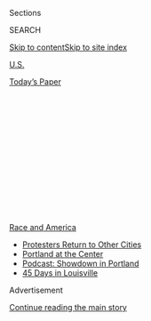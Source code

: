 <div id="app">

<div>

<div>

<div>

<div class="NYTAppHideMasthead css-1q2w90k e1suatyy0">

<div class="section css-ui9rw0 e1suatyy2">

<div class="css-eph4ug er09x8g0">

<div class="css-6n7j50">

</div>

<span class="css-1dv1kvn">Sections</span>

<div class="css-10488qs">

<span class="css-1dv1kvn">SEARCH</span>

</div>

[Skip to content](#site-content)[Skip to site
index](#site-index)

</div>

<div id="masthead-section-label" class="css-1wr3we4 eaxe0e00">

[U.S.](https://www.nytimes3xbfgragh.onion/section/us)

</div>

<div class="css-10698na e1huz5gh0">

</div>

</div>

<div id="masthead-bar-one" class="section hasLinks css-15hmgas e1csuq9d3">

<div class="css-uqyvli e1csuq9d0">

</div>

<div class="css-1uqjmks e1csuq9d1">

</div>

<div class="css-9e9ivx">

[](https://myaccount.nytimes3xbfgragh.onion/auth/login?response_type=cookie&client_id=vi)

</div>

<div class="css-1bvtpon e1csuq9d2">

[Today’s
Paper](https://www.nytimes3xbfgragh.onion/section/todayspaper)

</div>

</div>

</div>

</div>

<div data-aria-hidden="false">

<div id="site-content" data-role="main">

<div>

<div class="css-1aor85t" style="opacity:0.000000001;z-index:-1;visibility:hidden">

<div class="css-1hqnpie">

<div class="css-epjblv">

<span class="css-17xtcya">[U.S.](/section/us)</span><span class="css-x15j1o">|</span><span class="css-fwqvlz">Here’s
What You Need to Know About Breonna Taylor’s
Death</span>

</div>

<div class="css-k008qs">

<div class="css-1iwv8en">

<span class="css-18z7m18"></span>

<div>

</div>

</div>

<span class="css-1n6z4y">https://nyti.ms/3ez7ODt</span>

<div class="css-1705lsu">

<div class="css-4xjgmj">

<div class="css-4skfbu" data-role="toolbar" data-aria-label="Social Media Share buttons, Save button, and Comments Panel with current comment count" data-testid="share-tools">

  - 
  - 
  - 
  - 
    
    <div class="css-6n7j50">
    
    </div>

  - 

</div>

</div>

</div>

</div>

</div>

</div>

<div id="NYT_TOP_BANNER_REGION" class="css-13pd83m">

<div>

<div id="styln-prism-menu-1590763508878" class="section interactive-content interactive-size-medium css-1edisqu">

<div class="css-17ih8de interactive-body">

<div id="scroll-container" class="css-1gj85ro">

[<span class="styln-title-wrap"><span class="css-1pje3qr">Race
and</span><span class="css-1pje3qr">
America</span></span>](https://www.nytimes3xbfgragh.onion/news-event/george-floyd-protests-minneapolis-new-york-los-angeles?action=click&pgtype=Article&state=default&region=TOP_BANNER&context=storylines_menu)

  - [Protesters Return to Other
    Cities](https://www.nytimes3xbfgragh.onion/2020/07/26/us/protests-portland-seattle-trump.html?action=click&pgtype=Article&state=default&region=TOP_BANNER&context=storylines_menu)
  - [Portland at the
    Center](https://www.nytimes3xbfgragh.onion/2020/07/24/us/portland-oregon-protests-white-race.html?action=click&pgtype=Article&state=default&region=TOP_BANNER&context=storylines_menu)
  - [Podcast: Showdown in
    Portland](https://www.nytimes3xbfgragh.onion/2020/07/23/podcasts/the-daily/portland-protests.html?action=click&pgtype=Article&state=default&region=TOP_BANNER&context=storylines_menu)
  - [45 Days in
    Louisville](https://www.nytimes3xbfgragh.onion/interactive/2020/07/16/us/black-lives-matter-protests-louisville-breonna-taylor.html?action=click&pgtype=Article&state=default&region=TOP_BANNER&context=storylines_menu)

</div>

</div>

</div>

</div>

</div>

<div id="top-wrapper" class="css-1sy8kpn">

<div id="top-slug" class="css-l9onyx">

Advertisement

</div>

[Continue reading the main
story](#after-top)

<div class="ad top-wrapper" style="text-align:center;height:100%;display:block;min-height:250px">

<div id="top" class="place-ad" data-position="top" data-size-key="top">

</div>

</div>

<div id="after-top">

</div>

</div>

<div>

<div id="sponsor-wrapper" class="css-1hyfx7x">

<div id="sponsor-slug" class="css-19vbshk">

Supported by

</div>

[Continue reading the main
story](#after-sponsor)

<div id="sponsor" class="ad sponsor-wrapper" style="text-align:center;height:100%;display:block">

</div>

<div id="after-sponsor">

</div>

</div>

<div class="css-186x18t">

</div>

<div class="css-1vkm6nb ehdk2mb0">

# Here’s What You Need to Know About Breonna Taylor’s Death

</div>

Fury over the killing of Ms. Taylor by the police fueled tense
demonstrations in Louisville, Ky., and elsewhere.

<div class="css-79elbk" data-testid="photoviewer-wrapper">

<div class="css-z3e15g" data-testid="photoviewer-wrapper-hidden">

</div>

<div class="css-1a48zt4 ehw59r15" data-testid="photoviewer-children">

![<span class="css-16f3y1r e13ogyst0" data-aria-hidden="true">Protesters
clash with the police on Friday in Louisville, Ky. They were calling for
police accountability in the fatal shooting of Breonna
Taylor.</span><span class="css-cnj6d5 e1z0qqy90" itemprop="copyrightHolder"><span class="css-1ly73wi e1tej78p0">Credit...</span><span><span>Whitney
Curtis for The New York
Times</span></span></span>](https://static01.graylady3jvrrxbe.onion/images/2020/05/30/us/30taylor-explainer-4/merlin_172977372_7e31b4e4-9c60-4aed-ae79-73ee1a068f6f-articleLarge.jpg?quality=75&auto=webp&disable=upscale)

</div>

</div>

<div class="css-18e8msd">

<div class="css-vp77d3 epjyd6m0">

<div class="css-1baulvz">

By [<span class="css-1baulvz" itemprop="name">Richard A. Oppel
Jr.</span>](https://www.nytimes3xbfgragh.onion/by/richard-a-oppel-jr)
and [<span class="css-1baulvz last-byline" itemprop="name">Derrick
Bryson
Taylor</span>](https://www.nytimes3xbfgragh.onion/by/derrick-bryson-taylor)

</div>

</div>

  - July 31,
    2020

  - 
    
    <div class="css-4xjgmj">
    
    <div class="css-pvvomx" data-role="toolbar" data-aria-label="Social Media Share buttons, Save button, and Comments Panel with current comment count" data-testid="share-tools">
    
      - 
      - 
      - 
      - 
        
        <div class="css-6n7j50">
        
        </div>
    
      - 
    
    </div>
    
    </div>

</div>

</div>

<div class="section meteredContent css-1r7ky0e" name="articleBody" itemprop="articleBody">

<div class="css-1fanzo5 StoryBodyCompanionColumn">

<div class="css-53u6y8">

While the [death of George
Floyd](https://www.nytimes3xbfgragh.onion/2020/05/29/us/minneapolis-police-george-floyd.html)
in Minneapolis unleashed a [wave of
protests](https://www.nytimes3xbfgragh.onion/news-event/george-floyd-protests-minneapolis-new-york-los-angeles)
across the country, fury over the killing of Breonna Taylor, an
African-American medical worker in Louisville, Ky., by the police also
drove tense demonstrations in that city and beyond.

Since the protests began in late May, Louisville officials have banned
the use of no-knock warrants, which allow the police to forcibly enter
people’s homes to search them without warning, and, on June 23, [fired
one of the
officers](https://www.nytimes3xbfgragh.onion/2020/06/23/us/breonna-taylor-brett-hankison-fired.html)
involved in the shooting.

</div>

</div>

<div>

</div>

<div class="css-1fanzo5 StoryBodyCompanionColumn">

<div class="css-53u6y8">

## What happened in Louisville?

Shortly after midnight on March 13, Louisville police officers executing
a search warrant used a battering ram to enter the apartment of [Breonna
Taylor](https://www.nytimes3xbfgragh.onion/2020/06/12/us/breonna-taylor-law-passed.html),
a 26-year-old emergency room technician.

</div>

</div>

<div class="css-1fanzo5 StoryBodyCompanionColumn">

<div class="css-53u6y8">

Ms. Taylor and her boyfriend, Kenneth Walker, had been in bed, but got
up when they heard a loud banging at the door. After a brief exchange,
Mr. Walker fired his gun. The police also fired several shots, [striking
Ms.
Taylor](https://www.nytimes3xbfgragh.onion/2020/05/14/us/breonna-taylor-louisville-shooting.html).

Mr. Walker told investigators that Ms. Taylor coughed and struggled to
breathe for at least five minutes after she was shot, [according to The
Louisville Courier
Journal](https://www.courier-journal.com/story/news/crime/2020/07/17/breonna-taylor-lay-untouched-20-minutes-after-being-shot-records/5389881002/).
She received no medical attention for more than 20 minutes after she was
struck, The Courier Journal reported, citing dispatch logs.

The Jefferson County coroner told The Courier Journal that Ms. Taylor
most likely died less than a minute after she was shot and could not
have been saved.

The police had been investigating two men who they believed were selling
drugs out of a house that was far from Ms. Taylor’s home. But a judge
had also signed a warrant allowing the police to search Ms. Taylor’s
residence because the police said they believed that one of the two men
[had used her
apartment](https://www.courier-journal.com/story/news/2020/05/12/breonna-taylor-louisville-emt-not-main-target-drug-investigation/3115928001/)
to receive packages. The judge’s order was a so-called no-knock warrant,
which allow the police to [enter without
warning](https://www.nytimes3xbfgragh.onion/interactive/2017/03/18/us/forced-entry-warrant-drug-raid.html)
and without [identifying
themselves](https://www.courier-journal.com/story/news/2020/05/12/breonna-taylor-louisville-emt-not-main-target-drug-investigation/3115928001/)
as law enforcement.

No drugs were found in the apartment, a lawyer for Mr. Walker said.

Ms. Taylor’s mother, Tamika Palmer, said her daughter had had big dreams
and planned a lifelong career in health care after serving as an E.M.T.

</div>

</div>

<div class="css-1fanzo5 StoryBodyCompanionColumn">

<div class="css-53u6y8">

“She had a whole plan on becoming a nurse and buying a house and then
starting a family,” Ms. Palmer [told The Courier
Journal](https://www.courier-journal.com/story/news/local/2020/05/12/breonna-taylor-case-what-know-louisville-emt-killed-cops/3110066001/).
“Breonna had her head on straight, and she was a very decent person. She
didn’t deserve this. She wasn’t that type of
person.”

## Why did the police fire their weapons?

<div class="css-79elbk" data-testid="photoviewer-wrapper">

<div class="css-z3e15g" data-testid="photoviewer-wrapper-hidden">

</div>

<div class="css-1a48zt4 ehw59r15" data-testid="photoviewer-children">

<div class="css-zgakxe erfvjey0">

<span class="css-1ly73wi e1tej78p0">Image</span>

<div class="css-zjzyr8">

<div data-testid="lazyimage-container" style="height:390.53333333333336px">

</div>

</div>

</div>

<span class="css-16f3y1r e13ogyst0" data-aria-hidden="true">Breonna
Taylor, 26, was killed on March 13 by officers executing a so-called
no-knock
warrant.</span><span class="css-cnj6d5 e1z0qqy90" itemprop="copyrightHolder"><span class="css-1ly73wi e1tej78p0">Credit...</span><span>Family
of Breonna Taylor, via Agence France-Presse — Getty Images</span></span>

</div>

</div>

The Louisville police say that they fired inside Ms. Taylor’s home only
after they were first fired upon by Mr. Walker, Ms. Taylor’s boyfriend.
They said that Mr. Walker wounded one of the officers, [who was hit in
the leg but was expected to make a full
recovery](https://www.facebookcorewwwi.onion/LMPD.ky/videos/206839417221050/).
Mr. Walker was [subsequently
charged](https://www.facebookcorewwwi.onion/LMPD.ky/videos/206839417221050/)
with attempted murder of a police officer, though the charge was
dismissed in May.

The police also assert that, despite having a no-knock warrant, [they
knocked several times and identified themselves as police officers with
a
warrant](https://www.facebookcorewwwi.onion/LMPD.ky/videos/206839417221050/)
before entering the apartment. Mr. Walker has said he and Ms. Taylor
heard aggressive banging at the door and asked who it was, but they did
not hear an announcement that it was the police.

The police said that the officers [“forced entry into the exterior door
and were immediately met with
gunfire.”](https://www.facebookcorewwwi.onion/LMPD.ky/videos/206839417221050/)
The officers returned fire, the police said.

One of the officers, Brett Hankison, was fired. The other officers
involved in the case — Jon Mattingly and Myles Cosgrove — have been
placed on administrative reassignment. None of the officers face
criminal charges.

The Kentucky attorney general, Daniel Cameron, is now leading the
investigation. The F.B.I. [is also
investigating](https://www.nytimes3xbfgragh.onion/2020/05/21/us/fbi-louisville-shooting.html).

</div>

</div>

<div class="css-1fanzo5 StoryBodyCompanionColumn">

<div class="css-53u6y8">

Mr. Hankison appealed his firing, but a hearing for the case [has been
delayed](https://www.wdrb.com/news/appeal-delayed-for-fired-lmpd-officer-involved-in-breonna-taylor-raid/article_bf3e5ea8-c602-11ea-9ce8-db2edd607e3a.html)
pending the completion of a criminal investigation.

## Is the police account disputed?

Yes, hotly. Ms. Taylor’s relatives and their lawyers say that the police
never identified themselves before entering — despite their claims. They
also say that Mr. Walker [was
licensed](https://www.nytimes3xbfgragh.onion/2020/05/14/us/breonna-taylor-louisville-shooting.html)
to carry a gun.

And Mr. Walker, 27, has said that [he feared for his life and fired in
self-defense](https://www.courier-journal.com/story/news/crime/2020/05/13/breonna-taylor-lawyer-says-louisville-police-need-to-get-story-straight/5183137002/),
believing that someone was trying to break into the home.

“He didn’t know these were police officers, and they found no drugs in
the apartment — none,” said [Rob
Eggert](https://www.nytimes3xbfgragh.onion/2020/05/22/us/Breonna-Taylor-Kenneth-Walker.html),
Mr. Walker’s lawyer. “He was scared for his life, and her life.”

In a [911
call](https://www.nytimes3xbfgragh.onion/2020/05/29/us/louisville-protest-shooting-breonna-taylor.html)
just after the shots were fired, Mr. Walker told a dispatcher that
“somebody kicked in the door and shot my girlfriend.”

The police’s [incident
report](https://www.scribd.com/document/465105285/Breonna-Taylor-Incident-Report#from_embed?campaign=SkimbitLtd&ad_group=1025X1162200X37e14a5d9156059be0d5da4023a17e62&keyword=660149026&source=hp_affiliate&medium=affiliate)
contained multiple errors. It listed Ms. Taylor’s injuries as “none,”
even though she had been shot at least eight times, and indicated that
officers had not forced their way into the apartment — though they used
a battering ram to break the door open.

Ms. Taylor’s family also said it was outrageous that the police felt it
necessary to conduct the raid in the middle of the night. Their lawyers
say the police [had already located the main
suspect](https://www.nytimes3xbfgragh.onion/2020/05/14/us/breonna-taylor-louisville-shooting.html)
in the investigation by the time they burst into the apartment. But they
“then proceeded to spray gunfire into the residence with a total
disregard for the value of human life,” according to a wrongful-death
lawsuit filed by Ms. Taylor’s mother.

</div>

</div>

<div class="css-1fanzo5 StoryBodyCompanionColumn">

<div class="css-53u6y8">

There was [no body camera
footage](https://www.facebookcorewwwi.onion/LMPD.ky/videos/206839417221050/)
from the raid. And, for now, [prosecutors have said they had dismissed
the
charges](https://www.nytimes3xbfgragh.onion/2020/05/22/us/Breonna-Taylor-Kenneth-Walker.html)
against Mr. Walker, adding that they would let investigations into the
killing run their course before making any final decisions. Some legal
experts said the fact that prosecutors dropped charges after a grand
jury indictment suggested that they [may have doubts
about](https://www.nytimes3xbfgragh.onion/2020/05/22/us/Breonna-Taylor-Kenneth-Walker.html)
the version of events told by the police.

## Why did this take so long to receive national attention?

Lawyers for Ms. Taylor’s family have suggested that the intense focus on
the [coronavirus
pandemic](https://www.nytimes3xbfgragh.onion/news-event/coronavirus)
over the past few months most likely [dampened the initial
response](https://www.courier-journal.com/story/news/crime/2020/05/12/mother-breonna-taylor-louisville-emt-shot-police-speaks-out/3116777001/)
from people in the community and in the news media.

## Has there been other fallout?

Plenty — even aside from the continuing protests.

On June 23, the Louisville Metro Police Department released a letter of
termination that it sent to Brett Hankison, the former officer who
“blindly fired” 10 rounds into a covered patio door and a window,
according to the termination letter.

Chief Robert Schroeder accused Mr. Hankison of violating the Police
Department’s policy on use of deadly force, saying his actions were “a
shock to the conscience” that discredited the Police Department.

Also, city officials [banned the
use](https://www.nytimes3xbfgragh.onion/2020/06/12/us/breonna-taylor-law-passed.html)
of no-knock warrants on June 11.

Mayor Fischer has [announced other
changes](https://www.wlky.com/article/following-protests-louisville-mayor-puts-end-to-no-knock-warrants-for-now/32711443)
to ensure “more scrutiny, transparency and accountability,” including
the naming of a new police chief; a new requirement that body cameras
always be worn during the execution of search warrants; and the
establishment of a civilian review board for police disciplinary
matters.

## Are there concerns about other cases in Louisville?

</div>

</div>

![<span class="css-16f3y1r e13ogyst0">The Times analyzed videos of the
shooting by the police and National Guardsmen of David McAtee in
Louisville, Ky., on June 1 to show how the episode unfolded — and how
questionable policing tactics played a
role.</span><span class="css-cch8ym"><span class="css-1dv1kvn">Credit</span><span class="css-cnj6d5 e1z0qqy90" itemprop="copyrightHolder"><span class="css-1ly73wi e1tej78p0">Credit...</span><span>The
New York
Times</span></span></span>](https://static01.graylady3jvrrxbe.onion/images/2020/06/06/video/04mcatee-vi/04mcatee-vi-videoSixteenByNineJumbo1600.png)

<div class="css-1fanzo5 StoryBodyCompanionColumn">

<div class="css-53u6y8">

There are also calls for justice [over the death of David
McAtee](https://www.nytimes3xbfgragh.onion/2020/06/04/us/louisville-unrest-david-mcatee.html),
the owner of a Louisville barbecue restaurant, who was killed by the
police amid nights of national unrest on June 1.

</div>

</div>

<div class="css-1fanzo5 StoryBodyCompanionColumn">

<div class="css-53u6y8">

The killing occurred when the police and the National Guard confronted
curfew violators. The authorities say the police and the National Guard
were returning Mr. McAtee’s fire in the commotion. But video showed that
the police had first fired at least two pepper balls from outside the
restaurant toward Mr. McAtee and his relatives. One of the balls struck
a bottle on an outdoor table, and another nearly hit his niece in the
head just before Mr. McAtee fired.

The use of pepper balls was intended to disperse a crowd outside of the
restaurant in violation of the curfew. However, the gathering was not of
protesters, those who were there said, but of residents who were out
enjoying a Sunday night. The pepper balls may have been
indistinguishable from other ammunition.

Mr. McAtee was killed by a single shot to the chest. Two police officers
and two Guard members had discharged their weapons, firing about 18
rounds.

His death is being investigated by federal and state authorities in
Kentucky.

## How has social media reacted?

On June 5, what would have been Ms. Taylor’s 27th birthday, many people
used the hashtag \#SayHerName to remember her and raise awareness about
her case.

“Her life was tragically taken by police and we will not stop marching
for justice until it’s served for her and her family. \#SayHerName,”
Senator Cory Booker, Democrat of New Jersey, [tweeted on
June 5](https://twitter.com/CoryBooker/status/1268961372836188163).

Senator Kamala Harris, Democrat of California, [said on
Twitter](https://twitter.com/KamalaHarris/status/1268905322837692428)
that Ms. Taylor’s life was “horrifically” taken by officers who had not
been charged 84 days after her killing. “Keep up the calls for justice.
\#SayHerName,” Ms. Harris wrote.

The “Say Her Name” movement also brings awareness to other Black women
whose similar stories may not have garnered as much national attention,
including [Tanisha
Anderson](https://www.nytimes3xbfgragh.onion/2015/05/25/us/71-arrested-in-cleveland-protests-over-officers-acquittal-police-say.html)
and [Atatiana
Jefferson](https://www.nytimes3xbfgragh.onion/2019/10/15/us/aaron-dean-atatiana-jefferson.html).

</div>

</div>

<div class="css-1fanzo5 StoryBodyCompanionColumn">

<div class="css-53u6y8">

“‘Say Her Name’ attempts to make the death of Black women an active part
of this conversation by saying their names,” Kimberlé Crenshaw, an
activist and creator of the hashtag, [told
ABC](https://twitter.com/GMA/status/1268881611011039234?ref_src=twsrc%5Etfw%7Ctwcamp%5Etweetembed%7Ctwterm%5E1268881611011039234&ref_url=https%3A%2F%2Fpeople.com%2Fcrime%2Fbreonna-taylors-mom-mourns-daughter-on-what-wouldve-been-her-27th-birthday%2F).
“If Black lives really do matter, all Black lives have to matter. That
means Black lives across gender have to be lifted up.”

On July 30, for the first time in 20 years, Oprah Winfrey did not appear
on the cover of O: The Oprah Magazine, which instead [featured Ms.
Taylor](https://www.nytimes3xbfgragh.onion/2020/07/30/business/media/oprah-magazine-breonna-taylor-cover.html)
with a digital portrait drawn by the young artist Alexis Franklin.

In an [essay about her
decision](https://www.oprahmag.com/life/a33449982/oprah-breonna-taylor/)
to shine a spotlight on Ms. Taylor’s case, Ms. Winfrey said she thought
about her often.

“What I know for sure: We can’t be silent,” she said. “We have to use
whatever megaphone we have to cry for justice.”

</div>

</div>

<div class="css-cfo9c3">

</div>

<div class="css-1fanzo5 StoryBodyCompanionColumn">

<div class="css-53u6y8">

Will Wright and Sarah Mervosh contributed reporting.

</div>

</div>

</div>

<div>

</div>

<div>

</div>

<div>

</div>

<div>

<div id="bottom-wrapper" class="css-1ede5it">

<div id="bottom-slug" class="css-l9onyx">

Advertisement

</div>

[Continue reading the main
story](#after-bottom)

<div id="bottom" class="ad bottom-wrapper" style="text-align:center;height:100%;display:block;min-height:90px">

</div>

<div id="after-bottom">

</div>

</div>

</div>

</div>

</div>

## Site Index

<div>

</div>

## Site Information Navigation

  - [© <span>2020</span> <span>The New York Times
    Company</span>](https://help.nytimes3xbfgragh.onion/hc/en-us/articles/115014792127-Copyright-notice)

<!-- end list -->

  - [NYTCo](https://www.nytco.com/)
  - [Contact
    Us](https://help.nytimes3xbfgragh.onion/hc/en-us/articles/115015385887-Contact-Us)
  - [Work with us](https://www.nytco.com/careers/)
  - [Advertise](https://nytmediakit.com/)
  - [T Brand Studio](http://www.tbrandstudio.com/)
  - [Your Ad
    Choices](https://www.nytimes3xbfgragh.onion/privacy/cookie-policy#how-do-i-manage-trackers)
  - [Privacy](https://www.nytimes3xbfgragh.onion/privacy)
  - [Terms of
    Service](https://help.nytimes3xbfgragh.onion/hc/en-us/articles/115014893428-Terms-of-service)
  - [Terms of
    Sale](https://help.nytimes3xbfgragh.onion/hc/en-us/articles/115014893968-Terms-of-sale)
  - [Site
    Map](https://spiderbites.nytimes3xbfgragh.onion)
  - [Help](https://help.nytimes3xbfgragh.onion/hc/en-us)
  - [Subscriptions](https://www.nytimes3xbfgragh.onion/subscription?campaignId=37WXW)

</div>

</div>

</div>

</div>
